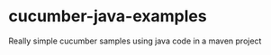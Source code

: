 cucumber-java-examples
======================

Really simple cucumber samples using java code in a maven project
